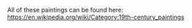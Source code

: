 All of these paintings can be found here: https://en.wikipedia.org/wiki/Category:19th-century_paintings